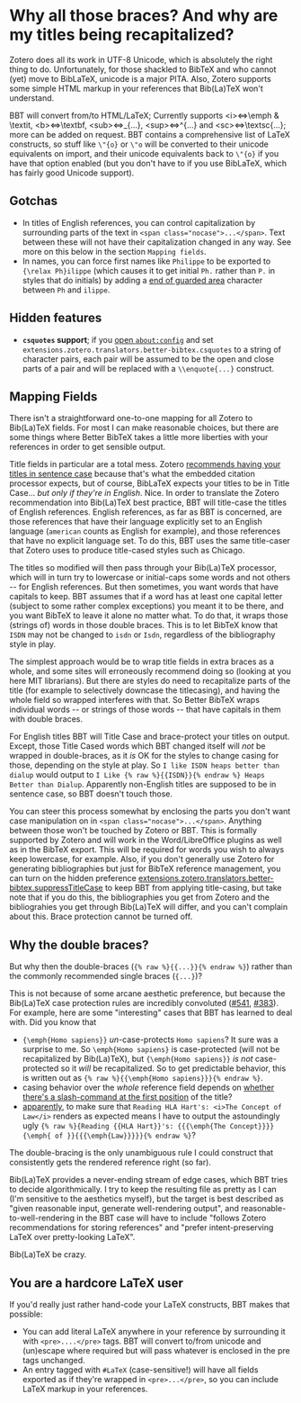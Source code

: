 # Why all those braces? And why are my titles being recapitalized?

Zotero does all its work in UTF-8 Unicode, which is absolutely the right thing to do. Unfortunately, for those shackled
to BibTeX and who cannot (yet) move to BibLaTeX, unicode is a major PITA. Also, Zotero supports some simple HTML markup
in your references that Bib(La)TeX won't understand.

BBT will convert from/to HTML/LaTeX; Currently supports &lt;i&gt;&#8660;\emph &amp; \textit, &lt;b&gt;&#8660;\textbf,
&lt;sub&gt;&#8660;\_{...}, &lt;sup&gt;&#8660;^{...} and &lt;sc&gt;&#8660;\\textsc{...}; more can be added on request.
BBT contains a comprehensive list of LaTeX constructs, so stuff like `\"{o}` or `\"o` will be converted to their unicode
equivalents on import, and their unicode equivalents back to `\"{o}` if you have that option enabled (but you don't
have to if you use BibLaTeX, which has fairly good Unicode support).

## Gotchas

* In titles of English references, you can control capitalization by surrounding parts of the text in `<span
  class="nocase">...</span>`. Text between these will not have their capitalization changed in any way. See more on this
  below in the section `Mapping fields`.
* In names, you can force first names like `Philippe` to be exported to `{\relax Ph}ilippe` (which causes it to get
  initial `Ph.` rather than `P.` in styles that do initials) by adding a [end of guarded area](http://www.fileformat.info/info/unicode/char/0097/index.htm) character between `Ph` and `ilippe`.

## Hidden features

* **`csquotes` support**; if you [open `about:config`](Configuration#hidden-preferences) and set
  `extensions.zotero.translators.better-bibtex.csquotes` to a string of character pairs, each pair will be assumed to be
  the open and close parts of a pair and will be replaced with a `\\enquote{...}` construct.

## Mapping Fields

There isn't a straightforward one-to-one mapping for all Zotero to Bib(La)TeX fields. For most I can make reasonable
choices, but there are some things where Better BibTeX takes a little more liberties with your references in order to
get sensible output.

Title fields in particular are a total mess. Zotero [recommends having your titles in sentence
case](https://zotero-manual.github.io/zotero-manual/adding-items#sentence-and-title-case) because that's what the
embedded citation processor expects, but of course, BibLaTeX expects your titles to be in Title Case... *but only if
they're in English*. Nice. In order to translate the Zotero recommendation into Bib(La)TeX best practice, BBT will
title-case the titles of English references. English references, as far as BBT is concerned, are those references that
have their language explicitly set to an English language (`american` counts as English for example), and those
references that have no explicit language set. To do this, BBT uses the same title-caser that Zotero uses to produce
title-cased styles such as Chicago.

The titles so modified will then pass through your Bib(La)TeX processor, which will in turn try to lowercase or
initial-caps some words and not others -- for English references. But then sometimes, you want words that have capitals
to keep. BBT assumes that if a word has at least one capital letter (subject to some rather complex exceptions)
you meant it to be there, and you want BibTeX to leave it alone no matter what. To do that, it
wraps those (strings of) words in those double braces. This is to let BibTeX know that `ISDN` may not be changed to
`isdn` or `Isdn`, regardless of the bibliography style in play.

The simplest approach would be to wrap title fields in extra braces as a whole, and some sites will erroneously
recommend doing so (looking at you here MIT librarians). But there are styles do need to recapitalize parts of the
title (for example to selectively downcase the titlecasing), and having the whole field so wrapped interferes with that. So Better BibTeX wraps individual words -- or strings
of those words -- that have capitals in them with double braces.

For English titles BBT will Title Case and brace-protect your titles on output. Except, those Title Cased words which BBT changed itself will *not* be wrapped in double-braces,
as it *is* OK for the styles to change casing for those, depending on the style at play. So `I like ISDN heaps better
than dialup` would output to `I Like {% raw %}{{ISDN}}{% endraw %} Heaps Better than Dialup`. Apparently non-English titles are supposed to
be in sentence case, so BBT doesn't touch those.

You can steer this process somewhat by enclosing the parts you don't want case manipulation on in `<span
class="nocase">...</span>`. Anything between those won't be touched by Zotero or BBT. This is formally supported by
Zotero and will work in the Word/LibreOffice plugins as well as in the BibTeX export. This will be required for words
you wish to always keep lowercase, for example.  Also, if
you don't generally use Zotero for generating bibliographies but just for BibTeX reference management, you can turn on the hidden
preference
[extensions.zotero.translators.better-bibtex.suppressTitleCase](configuration#suppresstitlecase)
to keep BBT from applying title-casing, but take note that if you do this, the
bibliographies you get from Zotero and the bibliograhies you get through Bib(La)TeX will differ, and you can't complain
about this. Brace protection cannot be turned off.

## Why the double braces?

But why then the double-braces (`{% raw %}{{...}}{% endraw %}`) rather than the commonly recommended single braces (`{...}`)?

This is not because of some arcane aesthetic preference, but because the Bib(La)TeX case protection rules are incredibly
convoluted ([#541](https://github.com/retorquere/zotero-better-bibtex/issues/541),
[#383](https://github.com/retorquere/zotero-better-bibtex/issues/383)). For example, here are some "interesting" cases
that BBT has learned to deal with. Did you know that

* `{\emph{Homo sapiens}}` *un*-case-protects `Homo sapiens`? It sure was a surprise to me.  So
  `\emph{Homo sapiens}` is case-protected (will not be recapitalized by Bib(La)TeX), but `{\emph{Homo sapiens}}` *is not* case-protected so it *will* be recapitalized. So to get
  predictable behavior, this is written out as `{% raw %}{{\emph{Homo sapiens}}}{% endraw %}`.
* casing behavior over the *whole* reference field depends on [whether there's a slash-command at the first position](https://github.com/retorquere/zotero-better-bibtex/issues/541#issuecomment-240156274) of the title? 
* [apparently](https://github.com/retorquere/zotero-better-bibtex/issues/541#issuecomment-240999396), to make sure that `Reading HLA Hart's: <i>The Concept of Law</i>` renders as expected means I have to output the astoundingly ugly `{% raw %}{Reading {{HLA Hart}}'s: {{{\emph{The Concept}}}}{\emph{ of }}{{{\emph{Law}}}}}{% endraw %}`?

The double-bracing is the only unambiguous rule I could construct that consistently gets the rendered reference right (so far).

Bib(La)TeX provides a never-ending stream of edge cases, which BBT tries to decide algorithmically. I try to keep the resulting file as pretty as I can (I'm sensitive to the aesthetics myself), but the target is best described as "given reasonable input, generate well-rendering output", and reasonable-to-well-rendering in the BBT case will have to include "follows Zotero recommendations for storing references" and "prefer intent-preserving LaTeX over pretty-looking LaTeX".

Bib(La)TeX be crazy.

## You are a hardcore LaTeX user

If you'd really just rather hand-code your LaTeX constructs, BBT makes that possible:

* You can add literal LaTeX anywhere in your reference by surrounding it with `<pre>....</pre>` tags. BBT will
  convert to/from unicode and (un)escape where required but will pass whatever is enclosed in the pre tags unchanged.
* An entry tagged with `#LaTeX` (case-sensitive!) will have all fields exported as if they're wrapped in
  `<pre>...</pre>`, so you can include LaTeX markup in your references. <!-- If you enable "Raw BibTeX import" in the preferences, BibTeX imports will not be
  escaped on import, and will automatically be tagged for raw export. -->

